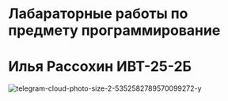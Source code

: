 # Лабараторные работы по предмету программирование 
# Илья Рассохин ИВТ-25-2Б 
![telegram-cloud-photo-size-2-5352582789570099272-y](https://github.com/user-attachments/assets/70754885-df23-41cb-ac91-c93aa5c4c49b)

